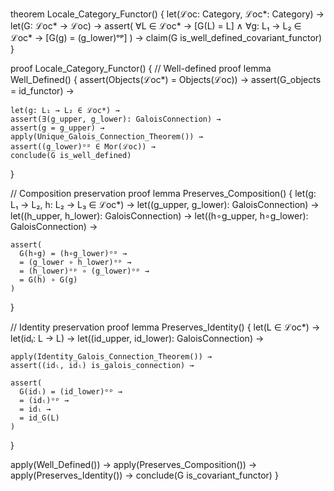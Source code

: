 theorem Locale_Category_Functor() {
  let(ℒoc: Category, ℒoc*: Category) →
  let(G: ℒoc* → ℒoc) →
  assert(
    ∀L ∈ ℒoc* → [G(L) = L] ∧
    ∀g: L₁ → L₂ ∈ ℒoc* → [G(g) = (g_lower)ᵒᵖ]
  ) →
  claim(G is_well_defined_covariant_functor)
}

proof Locale_Category_Functor() {
  // Well-defined proof
  lemma Well_Defined() {
    assert(Objects(ℒoc*) = Objects(ℒoc)) →
    assert(G_objects = id_functor) →
    
    let(g: L₁ → L₂ ∈ ℒoc*) →
    assert(∃(g_upper, g_lower): GaloisConnection) →
    assert(g = g_upper) →
    apply(Unique_Galois_Connection_Theorem()) →
    assert((g_lower)ᵒᵖ ∈ Mor(ℒoc)) →
    conclude(G is_well_defined)
  }

  // Composition preservation proof
  lemma Preserves_Composition() {
    let(g: L₁ → L₂, h: L₂ → L₃ ∈ ℒoc*) →
    let((g_upper, g_lower): GaloisConnection) →
    let((h_upper, h_lower): GaloisConnection) →
    let((h∘g_upper, h∘g_lower): GaloisConnection) →
    
    assert(
      G(h∘g) = (h∘g_lower)ᵒᵖ →
      = (g_lower ∘ h_lower)ᵒᵖ →
      = (h_lower)ᵒᵖ ∘ (g_lower)ᵒᵖ →
      = G(h) ∘ G(g)
    )
  }

  // Identity preservation proof
  lemma Preserves_Identity() {
    let(L ∈ ℒoc*) →
    let(idₗ: L → L) →
    let((id_upper, id_lower): GaloisConnection) →
    
    apply(Identity_Galois_Connection_Theorem()) →
    assert((idₗ, idₗ) is_galois_connection) →
    
    assert(
      G(idₗ) = (id_lower)ᵒᵖ →
      = (idₗ)ᵒᵖ →
      = idₗ →
      = id_G(L)
    )
  }

  apply(Well_Defined()) →
  apply(Preserves_Composition()) →
  apply(Preserves_Identity()) →
  conclude(G is_covariant_functor)
}